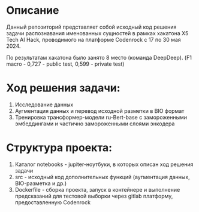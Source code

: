 # Описание
Данный репозиторий представляет собой исходный код решения задачи распознавания именованных сущностей в рамках хакатона X5 Tech AI Hack, проводимого на платформе Codenrock с  17 по 30 мая 2024. 

По результатам хакатона было занято 8 место (команда DeepDeep). (F1 macro - 0,727 - public test, 0,599 - private test)

# Ход решения задачи:

1. Исследование данных
2. Аугментация данных и перевод исходной разметки в BIO формат
3. Тренировка трансформер-модели ru-Bert-base с замороженными эмбеддингами и частично замороженными слоями энкодера

# Структура проекта:

1. Каталог notebooks - jupiter-ноутбуки, в которых описан ход решения задачи
2. src - исходный код дополнительных функций (аугментация данных, BIO-разметка и др.)
3. Dockerfile - сборка проекта, запуск в контейнере и выполнение предсказаний для тестовой выборки через gitlab платформу, предоставленную Codenrock
